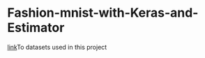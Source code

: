 # Fashion-mnist-with-Keras-and-Estimator

[link](https://www.kaggle.com/zalando-research/fashionmnist#fashion-mnist_train.csv)To datasets used in this project
